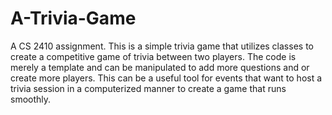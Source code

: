 # A-Trivia-Game
A CS 2410 assignment. This is a simple trivia game that utilizes classes to create a competitive game of trivia between two players.  The code is merely a  template and can be manipulated to add more questions and or create more players. This can be a useful tool for events that want to host a trivia session in a computerized manner to create a game that runs smoothly. 
